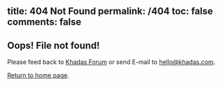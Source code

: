 title: 404 Not Found
permalink: /404
toc: false
comments: false
---

## Oops! File not found!

Please feed back to [Khadas Forum](http://forum.khadas.com/) or send E-mail to hello@khadas.com.

[Return to home page](/index.html).
